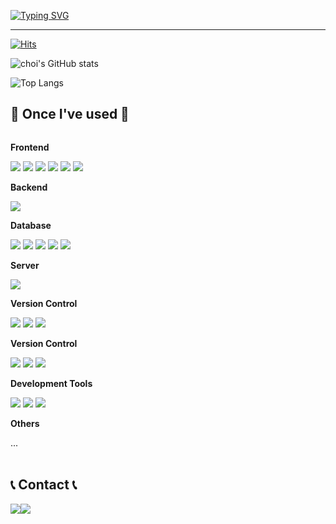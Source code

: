 
[![Typing SVG](https://readme-typing-svg.demolab.com?font=Alkatra&weight=500&size=45&duration=3500&pause=3&color=FFDA44&center=false&vCenter=false&multiline=true&repeat=true&width=1000&height=100&lines=Welcome+to+choi's+GitHub!👋)](https://git.io/typing-svg)
 
<div align="left">

-------

[![Hits](https://hits.seeyoufarm.com/api/count/incr/badge.svg?url=https%3A%2F%2Fgithub.com%2Fdev-choi-elf-maerz%2F&count_bg=%2379C83D&title_bg=%23555555&icon=&icon_color=%23E7E7E7&title=hits&edge_flat=false)](https://hits.seeyoufarm.com)

![choi's GitHub stats](https://github-readme-stats.vercel.app/api?username=dev-choi-elf-maerz&show_icons=true&theme=transparent)

![Top Langs](https://github-readme-stats.vercel.app/api/top-langs/?username=dev-choi-elf-maerz&langs_count=8) 
<br>

## 🔨 Once I've used 🔨
<div style="display:flex; flex-direction:column; align-items:flex-start;">
      <!-- Frontend -->
    <p><strong>Frontend</strong></p>
    <div>
        <img src="https://img.shields.io/badge/html5-E34F26?style=flat-square&logo=html5&logoColor=white"> 
        <!--<img src="https://img.shields.io/badge/css-1572B6?style=flat-square&logo=css3&logoColor=white"> -->
        <img src="https://img.shields.io/badge/javascript-F7DF1E?style=flat-square&logo=javascript&logoColor=white"> 
        <img src="https://img.shields.io/badge/jquery-0769AD?style=flat-square&logo=jquery&logoColor=white"> 
        <img src="https://img.shields.io/badge/vuedotjs-4FC08D?style=flat-square&logo=vuedotjs&logoColor=white">
        <img src="https://img.shields.io/badge/react-61DAFB?style=flat-square&logo=react&logoColor=white">
        <img src="https://img.shields.io/badge/nextdotjs-3484D2?style=flat-square&logo=nextdotjs&logoColor=white">
    </div>
    <!-- Backend -->
    <p><strong>Backend</strong></p>
    <div>
        <img src="https://img.shields.io/badge/Java-007396?style=flat-square&logo=Java&logoColor=white"> 
    </div>
    <!-- Database -->
    <p><strong>Database</strong></p>
    <div>
        <img src="https://img.shields.io/badge/oracle-F80000?style=flat-square&logo=oracle&logoColor=white"> 
        <img src="https://img.shields.io/badge/mysql-4479A1?style=flat-square&logo=mysql&logoColor=white">
        <img src="https://img.shields.io/badge/mariadb-003545?style=flat-square&logo=mariadb&logoColor=white">
        <img src="https://img.shields.io/badge/postgresql-4169E1?style=flat-square&logo=postgresql&logoColor=white">
        <img src="https://img.shields.io/badge/firebase-FFCA28?style=flat-square&logo=firebase&logoColor=white">
    </div>
    <!-- Server -->
    <p><strong>Server</strong></p>
    <div>
       <!-- <img src="https://img.shields.io/badge/linux-FCC624?style=for-the-badge&logo=linux&logoColor=black"> -->
        <img src="https://img.shields.io/badge/apache tomcat-F8DC75?style=flat-square&logo=apachetomcat&logoColor=white">
      <!--  <img src="https://img.shields.io/badge/Amazon AWS-232F3E?style=for-the-badge&logo=amazon aws&logoColor=white"> -->
    </div>
     <!-- Version Control -->
    <p><strong>Version Control</strong></p>
    <div>
        <img src="https://img.shields.io/badge/git-F05032?style=flat-square&logo=git&logoColor=white"> 
        <img src="https://img.shields.io/badge/jira-0052CC?style=flat-square&logo=jira&logoColor=white"> 
        <img src="https://img.shields.io/badge/gitlab-FC6D26?style=flat-square&logo=gitlab&logoColor=white"> 
      <!--  <img src="https://img.shields.io/badge/vuedotjs-4FC08D?style=flat-square&logo=vuedotjs&logoColor=white">
        <img src="https://img.shields.io/badge/react-61DAFB?style=flat-square&logo=react&logoColor=white">
        <img src="https://img.shields.io/badge/nextdotjs-3484D2?style=flat-square&logo=nextdotjs&logoColor=white"> -->
    </div>
   <!-- Version Control -->
    <p><strong>Version Control</strong></p>
    <div>
        <img src="https://img.shields.io/badge/Spring-6DB33F?style=flat-square&logo=Spring&logoColor=white"> 
        <img src="https://img.shields.io/badge/Spring Boot-6DB33F?style=flat-square&logo=spring boot&logoColor=white">
        <img src="https://img.shields.io/badge/egovframework-006600?style=flat-square&logo=egov&logoColor=white">
    </div>
   <!-- Development Tools -->
    <p><strong>Development Tools</strong></p>
    <div>
        <img src="https://img.shields.io/badge/eclipseide-2C2255?style=flat-square&logo=eclipseide&logoColor=white"> 
        <img src="https://img.shields.io/badge/intellijidea-000000?style=flat-square&logo=intellijidea&logoColor=white">
        <img src="https://img.shields.io/badge/visualstudiocode-007ACC?style=flat-square&logo=visualstudiocode&logoColor=white">
    </div>
    <!-- Others -->
    <p><strong>Others</strong></p>
    <div>
      ...
       <!-- <img src="https://img.shields.io/badge/Kotlin-7F52FF?style=flat-square&logo=kotlin&logoColor=white">
        <img src="https://img.shields.io/badge/Andoid Studio-3DDC84?style=flat-square&logo=android studio&logoColor=white">
        <img src="https://img.shields.io/badge/python-3776AB?style=flat-square&logo=python&logoColor=white"> -->
</div><br>
</div>

## 📞 Contact 📞
<div style="display:flex; flex-direction:row;">
    <a href="mailto:tigmuci@gmail.com">
        <img src="https://img.shields.io/badge/Gmail-EA4335?style=flat-square&logo=Gmail&logoColor=white"> 
    </a>
    <a href="mailto:elfmaerz@naver.com">
        <img src="https://img.shields.io/badge/naver-03C75A?style=flat-square&logo=naver&logoColor=white"> 
    </a>
   <!-- <a href="https://open.kakao.com/o/sGFzzbsf">
        <img src="https://img.shields.io/badge/KakaoTalk-FFCD00?style=for-the-badge&logoColor=black&logo=KakaoTalk"> 
    </a>
    <a href="https://www.instagram.com/kwonbi_">
        <img src="https://img.shields.io/badge/Instagram-E4405F?style=for-the-badge&logo=Instagram&logoColor=white"> 
    </a> -->
</div><br>


<!--
**dev-choi-elf-maerz/dev-choi-elf-maerz** is a ✨ _special_ ✨ repository because its `README.md` (this file) appears on your GitHub profile.

Here are some ideas to get you started:

- 🔭 I’m currently working on ...
- 🌱 I’m currently learning ...
- 👯 I’m looking to collaborate on ...
- 🤔 I’m looking for help with ...
- 💬 Ask me about ...
- 📫 How to reach me: ...
- 😄 Pronouns: ...
- ⚡ Fun fact: ...
-->

